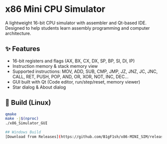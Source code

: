# x86 Mini CPU Simulator

A lightweight 16-bit CPU simulator with assembler and Qt-based IDE.  
Designed to help students learn assembly programming and computer architecture.

## ✨ Features
- 16-bit registers and flags (AX, BX, CX, DX, SP, BP, SI, DI, IP)
- Instruction memory & stack memory view
- Supported instructions: MOV, ADD, SUB, CMP, JMP, JZ, JNZ, JC, JNC, CALL, RET, PUSH, POP, AND, OR, XOR, NOT, INC, DEC...
- GUI built with Qt (Code editor, run/step/reset, memory viewer)
- Star dialog & About dialog

## 🚀 Build (Linux)
```bash
qmake
make -j$(nproc)
./x86_Simulator_GUI

## Windows Build
[Download from Releases](https://github.com/B1gF1sh/x86-MINI_SIM/releases)
